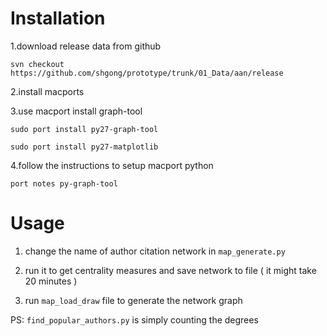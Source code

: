 # Installation

1.download release data from github

	svn checkout https://github.com/shgong/prototype/trunk/01_Data/aan/release

2.install macports

3.use macport install graph-tool

	sudo port install py27-graph-tool

	sudo port install py27-matplotlib

4.follow the instructions to setup macport python

	port notes py-graph-tool




# Usage

1. change the name of author citation network in `map_generate.py`

2. run it to get centrality measures and save network to file ( it might take 20 minutes )

3. run `map_load_draw` file to generate the network graph

PS: `find_popular_authors.py` is simply counting the degrees